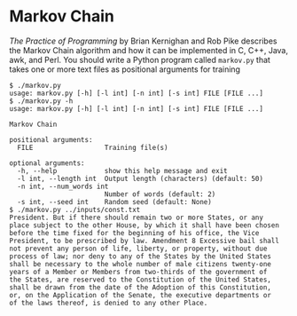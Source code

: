 # Markov Chain

_The Practice of Programming_ by Brian Kernighan and Rob Pike describes the Markov Chain algorithm and how it can be implemented in C, C++, Java, awk, and Perl. You should write a Python program called `markov.py` that takes one or more text files as positional arguments for training

````
$ ./markov.py
usage: markov.py [-h] [-l int] [-n int] [-s int] FILE [FILE ...]
$ ./markov.py -h
usage: markov.py [-h] [-l int] [-n int] [-s int] FILE [FILE ...]

Markov Chain

positional arguments:
  FILE                  Training file(s)

optional arguments:
  -h, --help            show this help message and exit
  -l int, --length int  Output length (characters) (default: 50)
  -n int, --num_words int
                        Number of words (default: 2)
  -s int, --seed int    Random seed (default: None)
$ ./markov.py ../inputs/const.txt
President. But if there should remain two or more States, or any
place subject to the other House, by which it shall have been chosen
before the time fixed for the beginning of his office, the Vice
President, to be prescribed by law. Amendment 8 Excessive bail shall
not prevent any person of life, liberty, or property, without due
process of law; nor deny to any of the States by the United States
shall be necessary to the whole number of male citizens twenty-one
years of a Member or Members from two-thirds of the government of
the States, are reserved to the Constitution of the United States,
shall be drawn from the date of the Adoption of this Constitution,
or, on the Application of the Senate, the executive departments or
of the laws thereof, is denied to any other Place.
````
